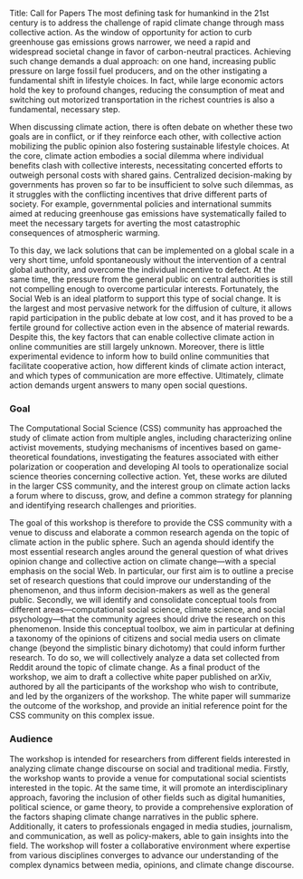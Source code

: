 Title: Call for Papers
The most defining task for humankind in the 21st century is to address the challenge of rapid climate change through mass collective action.
As the window of opportunity for action to curb greenhouse gas emissions grows narrower, we need a rapid and widespread societal change in favor of carbon-neutral practices.
Achieving such change demands a dual approach: on one hand, increasing public pressure on large fossil fuel producers, and on the other instigating a fundamental shift in lifestyle choices.
In fact, while large economic actors hold the key to profound changes, reducing the consumption of meat and switching out motorized transportation in the richest countries is also a fundamental, necessary step.

When discussing climate action, there is often debate on whether these two goals are in conflict, or if they reinforce each other, with collective action mobilizing the public opinion also fostering sustainable lifestyle choices.
At the core, climate action embodies a social dilemma where individual benefits clash with collective interests, necessitating concerted efforts to outweigh personal costs with shared gains.
Centralized decision-making by governments has proven so far to be insufficient to solve such dilemmas, as it struggles with the conflicting incentives that drive different parts of society. For example, governmental policies and international summits aimed at reducing greenhouse gas emissions have systematically failed to meet the necessary targets for averting the most catastrophic consequences of atmospheric warming.

To this day, we lack solutions that can be implemented on a global scale in a very short time, unfold spontaneously without the intervention of a central global authority, and overcome the individual incentive to defect. At the same time, the pressure from the general public on central authorities is still not compelling enough to overcome particular interests. Fortunately, the Social Web is an ideal platform to support this type of social change. It is the largest and most pervasive network for the diffusion of culture, it allows rapid participation in the public debate at low cost, and it has proved to be a fertile ground for collective action even in the absence of material rewards. Despite this, the key factors that can enable collective climate action in online communities are still largely unknown.
Moreover, there is little experimental evidence to inform how to build online communities that facilitate cooperative action, how different kinds of climate action interact, and which types of communication are more effective. Ultimately, climate action demands urgent answers to many open social questions.

### Goal

The Computational Social Science (CSS) community has approached the study of climate action from multiple angles, including characterizing online activist movements, studying mechanisms of incentives based on game-theoretical foundations, investigating the features associated with either polarization or cooperation and developing AI tools to operationalize social science theories concerning collective action. Yet, these works are diluted in the larger CSS community, and the interest group on climate action lacks a forum where to discuss, grow, and define a common strategy for planning and identifying research challenges and priorities.

The goal of this workshop is therefore to provide the CSS community with a venue to discuss and elaborate a common research agenda on the topic of climate action in the public sphere. Such an agenda should identify the most essential research angles around the general question of what drives opinion change and collective action on climate change—with a special emphasis on the social Web. In particular, our first aim is to outline a precise set of research questions that could improve our understanding of the phenomenon, and thus inform decision-makers as well as the general public. Secondly, we will identify and consolidate conceptual tools from different areas—computational social science, climate science, and social psychology—that the community agrees should drive the research on this phenomenon. Inside this conceptual toolbox, we aim in particular at defining a taxonomy of the opinions of citizens and social media users on climate change (beyond the simplistic binary dichotomy) that could inform further research. To do so, we will collectively analyze a data set collected from Reddit around the topic of climate change. As a final product of the workshop, we aim to draft a collective white paper published on arXiv, authored by all the participants of the workshop who wish to contribute, and led by the organizers of the workshop. The white paper will summarize the outcome of the workshop, and provide an initial reference point for the CSS community on this complex issue.

### Audience

The workshop is intended for researchers from different fields interested in analyzing climate change discourse on social and traditional media. Firstly, the workshop wants to provide a venue for computational social scientists interested in the topic. At the same time, it will promote an interdisciplinary approach, favoring the inclusion of other fields such as digital humanities, political science, or game theory, to provide a comprehensive exploration of the factors shaping climate change narratives in the public sphere. Additionally, it caters to professionals engaged in media studies, journalism, and communication, as well as policy-makers, able to gain insights into the field. The workshop will foster a collaborative environment where expertise from various disciplines converges to advance our understanding of the complex dynamics between media, opinions, and climate change discourse.

